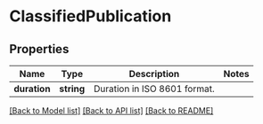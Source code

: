 # ClassifiedPublication

## Properties
Name | Type | Description | Notes
------------ | ------------- | ------------- | -------------
**duration** | **string** | Duration in ISO 8601 format. | 

[[Back to Model list]](../../README.md#documentation-for-models) [[Back to API list]](../../README.md#documentation-for-api-endpoints) [[Back to README]](../../README.md)

